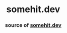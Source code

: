 <h1 align="center">
    somehit.dev
</h1>
<h3 align="center">
    source of <a href="https://somehit.dev">somehit.dev</a>
</h3>
<br/>
